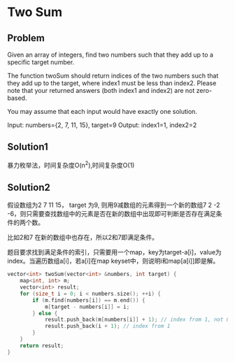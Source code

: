 # Two Sum

## Problem
Given an array of integers, find two numbers such that they add up to a specific target number.

The function twoSum should return indices of the two numbers such that they add up to the target, where index1 must be less than index2. Please note that your returned answers (both index1 and index2) are not zero-based.

You may assume that each input would have exactly one solution.

Input: numbers={2, 7, 11, 15}, target=9
Output: index1=1, index2=2

## Solution1

暴力枚举法，时间复杂度O(n<sup>2</sup>),时间复杂度O(1)

## Solution2

假设数组为2 7 11 15， target 为9, 则用9减数组的元素得到一个新的数组7 2 -2 -6，则只需要查找数组中的元素是否在新的数组中出现即可判断是否存在满足条件的两个数。

比如2和7 在新的数组中也存在，所以2和7即满足条件。

题目要求找到满足条件的索引，只需要用一个map，key为target-a[i]，value为index。当遍历数组a[i]，若a[i]在map keyset中，则说明i和map[a[i]]即是解。

```c
vector<int> twoSum(vector<int> &numbers, int target) {
	map<int, int> m;
	vector<int> result;
	for (size_t i = 0; i < numbers.size(); ++i) {
		if (m.find(numbers[i]) == m.end()) {
			m[target - numbers[i]] = i;
		} else {
			result.push_back(m[numbers[i]] + 1); // index from 1, not 0
			result.push_back(i + 1); // index from 1
		}
	}
	return result;
}
```
